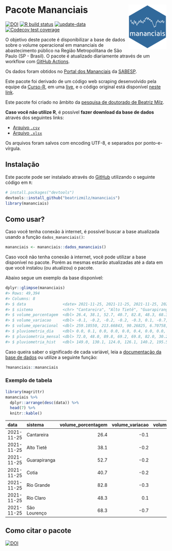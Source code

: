 
<!-- README.md is generated from README.Rmd. Please edit that file -->

# Pacote Mananciais <img src="man/figures/hexlogo.png" align="right" width = "120px"/>

<!-- badges: start -->

[![DOI](https://zenodo.org/badge/DOI/10.5281/zenodo.4733056.svg)](https://doi.org/10.5281/zenodo.4733056)
[![R build
status](https://github.com/beatrizmilz/mananciais/workflows/R-CMD-check/badge.svg)](https://github.com/beatrizmilz/mananciais/actions)
[![update-data](https://github.com/beatrizmilz/mananciais/actions/workflows/2-update_data.yaml/badge.svg)](https://github.com/beatrizmilz/mananciais/actions/workflows/2-update_data.yaml)
[![Codecov test
coverage](https://codecov.io/gh/beatrizmilz/mananciais/branch/master/graph/badge.svg)](https://codecov.io/gh/beatrizmilz/mananciais?branch=master)
<!-- badges: end -->

O objetivo deste pacote é disponibilizar a base de dados sobre o volume
operacional em mananciais de abastecimento público na Região
Metropolitana de São Paulo (SP - Brasil). O pacote é atualizado
diariamente através de um workflow com [GitHub
Actions](https://github.com/beatrizmilz/mananciais/actions).

Os dados foram obtidos no [Portal dos
Mananciais](http://mananciais.sabesp.com.br/Situacao) da
[SABESP](http://site.sabesp.com.br/site/Default.aspx).

Este pacote foi derivado de um código web scraping desenvolvido pela
equipe da [Curso-R](https://www.curso-r.com/), em uma
[live](https://youtu.be/jvZIxrMmOcQ), e o código original está
disponível [neste
link](https://github.com/curso-r/lives/blob/master/drafts/20200730_scraper_sabesp.R).

Este pacote foi criado no âmbito da [pesquisa de doutorado de Beatriz
Milz](https://beatrizmilz.github.io/tese/).

**Caso você não utilize R**, é possível **fazer download da base de
dados** através dos seguintes links:

  - [Arquivo
    `.csv`](https://github.com/beatrizmilz/mananciais/raw/master/inst/extdata/mananciais.csv)
  - [Arquivo
    `.xlsx`](https://github.com/beatrizmilz/mananciais/blob/master/inst/extdata/mananciais.xlsx?raw=true)

Os arquivos foram salvos com encoding UTF-8, e separados por
ponto-e-vírgula.

## Instalação

Este pacote pode ser instalado através do [GitHub](https://github.com/)
utilizando o seguinte código em `R`:

``` r
# install.packages("devtools")
devtools::install_github("beatrizmilz/mananciais")
library(mananciais)
```

## Como usar?

Caso você tenha conexão à internet, é possível buscar a base atualizada
usando a função `dados_mananciais()`:

``` r
mananciais <- mananciais::dados_mananciais() 
```

Caso você não tenha conexão à internet, você pode utilizar a base
disponível no pacote. Porém as mesmas estarão atualizadas até a data em
que você instalou (ou atualizou) o pacote.

Abaixo segue um exemplo da base disponível:

``` r
dplyr::glimpse(mananciais)
#> Rows: 49,394
#> Columns: 8
#> $ data                <date> 2021-11-25, 2021-11-25, 2021-11-25, 2021-11-25, 2…
#> $ sistema             <chr> "Cantareira", "Alto Tietê", "Guarapiranga", "Cotia…
#> $ volume_porcentagem  <dbl> 26.4, 38.1, 52.7, 40.7, 82.8, 48.3, 68.3, 26.5, 38…
#> $ volume_variacao     <dbl> -0.1, -0.2, -0.2, -0.2, -0.3, 0.1, -0.7, -0.2, 0.1…
#> $ volume_operacional  <dbl> 259.10550, 213.66843, 90.26825, 6.70758, 92.88120,…
#> $ pluviometria_dia    <dbl> 0.0, 0.1, 0.0, 0.0, 0.0, 0.4, 0.0, 0.0, 0.1, 0.0, …
#> $ pluviometria_mensal <dbl> 72.0, 48.0, 89.8, 69.2, 69.8, 82.0, 30.2, 72.0, 47…
#> $ pluviometria_hist   <dbl> 149.0, 130.1, 124.0, 126.1, 140.2, 195.5, 154.6, 1…
```

Caso queira saber o significado de cada variável, leia a [documentação
da base de
dados](https://beatrizmilz.github.io/mananciais/reference/mananciais.html)
ou utilize a seguinte função:

``` r
?mananciais::mananciais
```

### Exemplo de tabela

``` r
library(magrittr)
mananciais %>% 
  dplyr::arrange(desc(data)) %>% 
  head(7) %>%
  knitr::kable()
```

| data       | sistema      | volume\_porcentagem | volume\_variacao | volume\_operacional | pluviometria\_dia | pluviometria\_mensal | pluviometria\_hist |
| :--------- | :----------- | ------------------: | ---------------: | ------------------: | ----------------: | -------------------: | -----------------: |
| 2021-11-25 | Cantareira   |                26.4 |            \-0.1 |           259.10550 |               0.0 |                 72.0 |              149.0 |
| 2021-11-25 | Alto Tietê   |                38.1 |            \-0.2 |           213.66843 |               0.1 |                 48.0 |              130.1 |
| 2021-11-25 | Guarapiranga |                52.7 |            \-0.2 |            90.26825 |               0.0 |                 89.8 |              124.0 |
| 2021-11-25 | Cotia        |                40.7 |            \-0.2 |             6.70758 |               0.0 |                 69.2 |              126.1 |
| 2021-11-25 | Rio Grande   |                82.8 |            \-0.3 |            92.88120 |               0.0 |                 69.8 |              140.2 |
| 2021-11-25 | Rio Claro    |                48.3 |              0.1 |             6.60553 |               0.4 |                 82.0 |              195.5 |
| 2021-11-25 | São Lourenço |                68.3 |            \-0.7 |            60.67819 |               0.0 |                 30.2 |              154.6 |

## Como citar o pacote

[![DOI](https://zenodo.org/badge/DOI/10.5281/zenodo.4733056.svg)](https://doi.org/10.5281/zenodo.4733056)
